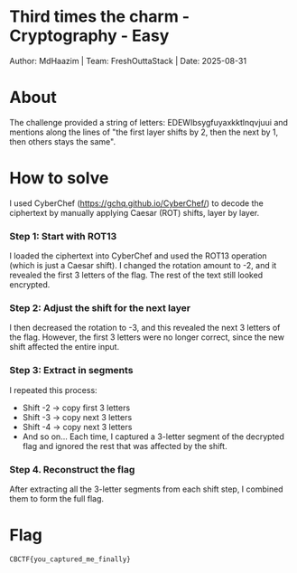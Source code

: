 # Third times the charm - Cryptography - Easy
Author: MdHaazim | Team: FreshOuttaStack | Date: 2025-08-31

# About
The challenge provided a string of letters: EDEWIbsygfuyaxkktlnqvjuui and mentions along the lines of "the first layer shifts by 2, then the next by 1, then others stays the same".

# How to solve 
I used CyberChef (https://gchq.github.io/CyberChef/) to decode the ciphertext by manually applying Caesar (ROT) shifts, layer by layer.

### Step 1: Start with ROT13
I loaded the ciphertext into CyberChef and used the ROT13 operation (which is just a Caesar shift).
I changed the rotation amount to -2, and it revealed the first 3 letters of the flag. The rest of the text still looked encrypted.
### Step 2: Adjust the shift for the next layer
I then decreased the rotation to -3, and this revealed the next 3 letters of the flag. However, the first 3 letters were no longer correct, since the new shift affected the entire input.
### Step 3: Extract in segments
I repeated this process:
- Shift -2 → copy first 3 letters
- Shift -3 → copy next 3 letters
- Shift -4 → copy next 3 letters
- And so on...
Each time, I captured a 3-letter segment of the decrypted flag and ignored the rest that was affected by the shift.
### Step 4. Reconstruct the flag
After extracting all the 3-letter segments from each shift step, I combined them to form the full flag.

# Flag
```CBCTF{you_captured_me_finally}```
